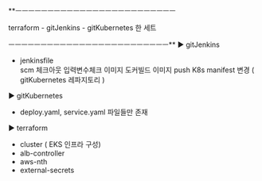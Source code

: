 **ㅡㅡㅡㅡㅡㅡㅡㅡㅡㅡㅡㅡㅡㅡㅡㅡㅡㅡㅡㅡㅡㅡㅡㅡㅡ

terraform - gitJenkins - gitKubernetes  한 세트

ㅡㅡㅡㅡㅡㅡㅡㅡㅡㅡㅡㅡㅡㅡㅡㅡㅡㅡㅡㅡㅡㅡㅡㅡㅡ**
▶  gitJenkins 
-  jenkinsfile  
  scm 체크아웃
  입력변수체크 
  이미지 도커빌드
  이미지 push 
  K8s manifest 변경 ( gitKubernetes 레파지토리 )

▶  gitKubernetes 
 - deploy.yaml, service.yaml  파일들만 존재  

▶  terraform
 - cluster ( EKS 인프라 구성)
 - alb-controller
 - aws-nth
 - external-secrets
